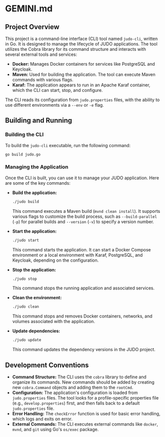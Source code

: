 # GEMINI.md

## Project Overview

This project is a command-line interface (CLI) tool named `judo-cli`, written in Go. It is designed to manage the lifecycle of JUDO applications. The tool utilizes the Cobra library for its command structure and interacts with several external tools and services:

*   **Docker:** Manages Docker containers for services like PostgreSQL and Keycloak.
*   **Maven:** Used for building the application. The tool can execute Maven commands with various flags.
*   **Karaf:** The application appears to run in an Apache Karaf container, which the CLI can start, stop, and configure.

The CLI reads its configuration from `judo.properties` files, with the ability to use different environments via a `--env` or `-e` flag.

## Building and Running

### Building the CLI

To build the `judo-cli` executable, run the following command:

```sh
go build judo.go
```

### Managing the Application

Once the CLI is built, you can use it to manage your JUDO application. Here are some of the key commands:

*   **Build the application:**
    ```sh
    ./judo build
    ```
    This command executes a Maven build (`mvnd clean install`). It supports various flags to customize the build process, such as `--build-parallel` (`-p`) for parallel builds and `--version` (`-v`) to specify a version number.

*   **Start the application:**
    ```sh
    ./judo start
    ```
    This command starts the application. It can start a Docker Compose environment or a local environment with Karaf, PostgreSQL, and Keycloak, depending on the configuration.

*   **Stop the application:**
    ```sh
    ./judo stop
    ```
    This command stops the running application and associated services.

*   **Clean the environment:**
    ```sh
    ./judo clean
    ```
    This command stops and removes Docker containers, networks, and volumes associated with the application.

*   **Update dependencies:**
    ```sh
    ./judo update
    ```
    This command updates the dependency versions in the JUDO project.

## Development Conventions

*   **Command Structure:** The CLI uses the `cobra` library to define and organize its commands. New commands should be added by creating new `cobra.Command` objects and adding them to the `rootCmd`.
*   **Configuration:** The application's configuration is loaded from `judo.properties` files. The tool looks for a profile-specific properties file (e.g., `develop.properties`) first, and then falls back to a default `judo.properties` file.
*   **Error Handling:** The `checkError` function is used for basic error handling, which logs and exits on error.
*   **External Commands:** The CLI executes external commands like `docker`, `mvnd`, and `git` using Go's `os/exec` package.

